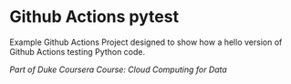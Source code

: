 # Github Actions pytest
Example Github Actions Project designed to show how a hello version of Github Actions testing Python code.

*Part of Duke Coursera Course:  Cloud Computing for Data*
